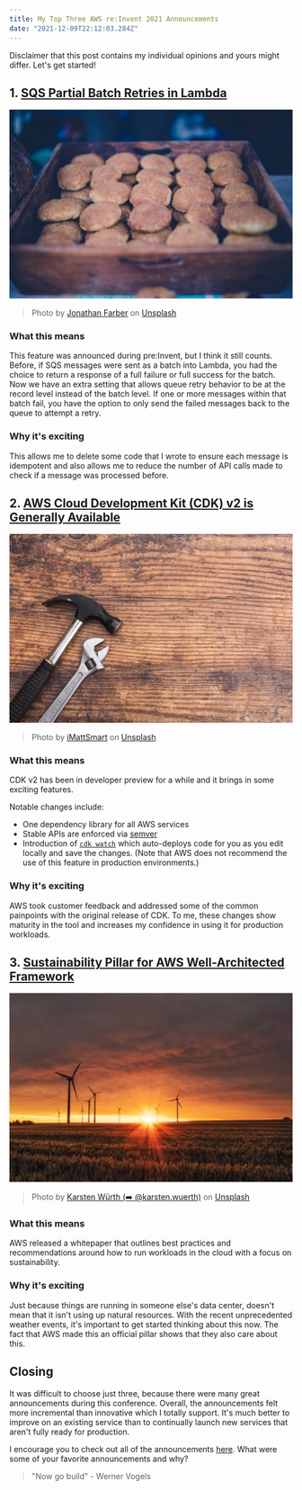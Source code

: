 ```yaml
---
title: My Top Three AWS re:Invent 2021 Announcements
date: "2021-12-09T22:12:03.284Z"
---
```


Disclaimer that this post contains my individual opinions and yours might differ. Let's get started!

## 1. [SQS Partial Batch Retries in Lambda](https://aws.amazon.com/about-aws/whats-new/2021/11/aws-lambda-partial-batch-response-sqs-event-source/)

![Cookies](./cookies.jpg)
>Photo by <a href="https://unsplash.com/@farber?utm_source=unsplash&utm_medium=referral&utm_content=creditCopyText">Jonathan Farber</a> on <a href="https://unsplash.com/s/photos/batch?utm_source=unsplash&utm_medium=referral&utm_content=creditCopyText">Unsplash</a>

### What this means
This feature was announced during pre:Invent, but I think it still counts. Before, if SQS messages were sent as a batch into Lambda, you had the choice to return a response of a full failure or full success for the batch. Now we have an extra setting that allows queue retry behavior to be at the record level instead of the batch level. If one or more messages within that batch fail, you have the option to only send the failed messages back to the queue to attempt a retry.

### Why it's exciting
This allows me to delete some code that I wrote to ensure each message is idempotent and also allows me to reduce the number of API calls made to check if a message was processed before.

## 2. [AWS Cloud Development Kit (CDK) v2 is Generally Available](https://aws.amazon.com/about-aws/whats-new/2021/12/aws-cloud-development-kit-cdk-generally-available/)

![Tools](./tools.jpg)
>Photo by <a href="https://unsplash.com/@imattsmart?utm_source=unsplash&utm_medium=referral&utm_content=creditCopyText">iMattSmart</a> on <a href="https://unsplash.com/s/photos/hammer?utm_source=unsplash&utm_medium=referral&utm_content=creditCopyText">Unsplash</a>
  

### What this means
CDK v2 has been in developer preview for a while and it brings in some exciting features. 

Notable changes include:
- One dependency library for all AWS services
- Stable APIs are enforced via [semver](https://semver.org/)
- Introduction of [`cdk watch`](https://aws.amazon.com/blogs/developer/increasing-development-speed-with-cdk-watch/) which auto-deploys code for you as you edit locally and save the changes. (Note that AWS does not recommend the use of this feature in production environments.)
### Why it's exciting

AWS took customer feedback and addressed some of the common painpoints with the original release of CDK. To me, these changes show maturity in the tool and increases my confidence in using it for production workloads.

## 3. [Sustainability Pillar for AWS Well-Architected Framework](https://aws.amazon.com/blogs/aws/sustainability-pillar-well-architected-framework/)

![Windmill](./windmill.jpg)
>Photo by <a href="https://unsplash.com/@karsten_wuerth?utm_source=unsplash&utm_medium=referral&utm_content=creditCopyText">Karsten Würth (➡️ @karsten.wuerth)</a> on <a href="https://unsplash.com/s/photos/environment?utm_source=unsplash&utm_medium=referral&utm_content=creditCopyText">Unsplash</a>
  

### What this means
AWS released a whitepaper that outlines best practices and recommendations around how to run workloads in the cloud with a focus on sustainability.

### Why it's exciting
Just because things are running in someone else's data center, doesn't mean that it isn't using up natural resources. With the recent unprecedented weather events, it's important to get started thinking about this now. The fact that AWS made this an official pillar shows that they also care about this.

## Closing
It was difficult to choose just three, because there were many great announcements during this conference. Overall, the announcements felt more incremental than innovative which I totally support. It's much better to improve on an existing service than to continually launch new services that aren't fully ready for production.

I encourage you to check out all of the announcements [here](https://aws.amazon.com/blogs/aws/top-announcements-of-aws-reinvent-2021/). What were some of your favorite announcements and why?

> "Now go build" - Werner Vogels